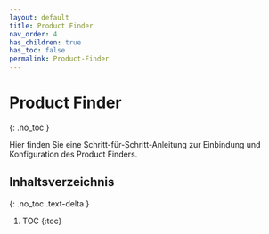 ```yaml
---
layout: default
title: Product Finder
nav_order: 4
has_children: true
has_toc: false
permalink: Product-Finder
---
```


# Product Finder
{: .no_toc }

Hier finden Sie eine Schritt-für-Schritt-Anleitung zur Einbindung und Konfiguration des Product Finders.

## Inhaltsverzeichnis
{: .no_toc .text-delta }

1. TOC
{:toc}